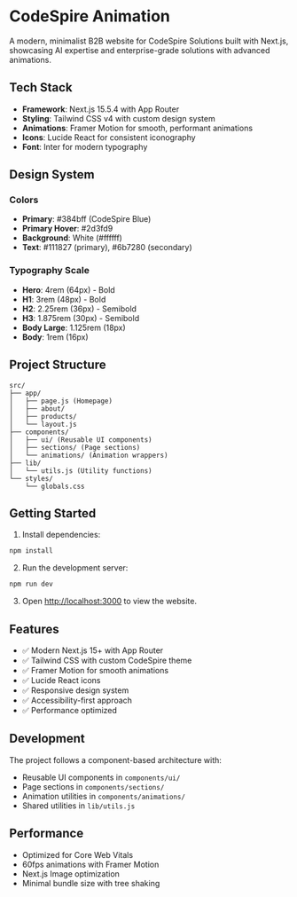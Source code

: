 # CodeSpire Animation

A modern, minimalist B2B website for CodeSpire Solutions built with Next.js, showcasing AI expertise and enterprise-grade solutions with advanced animations.

## Tech Stack

- **Framework**: Next.js 15.5.4 with App Router
- **Styling**: Tailwind CSS v4 with custom design system
- **Animations**: Framer Motion for smooth, performant animations
- **Icons**: Lucide React for consistent iconography
- **Font**: Inter for modern typography

## Design System

### Colors
- **Primary**: #384bff (CodeSpire Blue)
- **Primary Hover**: #2d3fd9
- **Background**: White (#ffffff)
- **Text**: #111827 (primary), #6b7280 (secondary)

### Typography Scale
- **Hero**: 4rem (64px) - Bold
- **H1**: 3rem (48px) - Bold
- **H2**: 2.25rem (36px) - Semibold
- **H3**: 1.875rem (30px) - Semibold
- **Body Large**: 1.125rem (18px)
- **Body**: 1rem (16px)

## Project Structure

```
src/
├── app/
│   ├── page.js (Homepage)
│   ├── about/
│   ├── products/
│   └── layout.js
├── components/
│   ├── ui/ (Reusable UI components)
│   ├── sections/ (Page sections)
│   └── animations/ (Animation wrappers)
├── lib/
│   └── utils.js (Utility functions)
└── styles/
    └── globals.css
```

## Getting Started

1. Install dependencies:
```bash
npm install
```

2. Run the development server:
```bash
npm run dev
```

3. Open [http://localhost:3000](http://localhost:3000) to view the website.

## Features

- ✅ Modern Next.js 15+ with App Router
- ✅ Tailwind CSS with custom CodeSpire theme
- ✅ Framer Motion for smooth animations
- ✅ Lucide React icons
- ✅ Responsive design system
- ✅ Accessibility-first approach
- ✅ Performance optimized

## Development

The project follows a component-based architecture with:
- Reusable UI components in `components/ui/`
- Page sections in `components/sections/`
- Animation utilities in `components/animations/`
- Shared utilities in `lib/utils.js`

## Performance

- Optimized for Core Web Vitals
- 60fps animations with Framer Motion
- Next.js Image optimization
- Minimal bundle size with tree shaking
